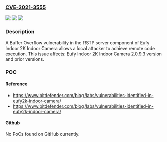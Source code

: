 ### [CVE-2021-3555](https://cve.mitre.org/cgi-bin/cvename.cgi?name=CVE-2021-3555)
![](https://img.shields.io/static/v1?label=Product&message=Indoor%202K%20Indoor%20Camera&color=blue)
![](https://img.shields.io/static/v1?label=Version&message=%3C%3D%202.0.9.3%20&color=brighgreen)
![](https://img.shields.io/static/v1?label=Vulnerability&message=CWE-120%20Buffer%20Overflow&color=brighgreen)

### Description

A Buffer Overflow vulnerability in the RSTP server component of Eufy Indoor 2K Indoor Camera allows a local attacker to achieve remote code execution. This issue affects: Eufy Indoor 2K Indoor Camera 2.0.9.3 version and prior versions.

### POC

#### Reference
- https://www.bitdefender.com/blog/labs/vulnerabilities-identified-in-eufy2k-indoor-camera/
- https://www.bitdefender.com/blog/labs/vulnerabilities-identified-in-eufy2k-indoor-camera/

#### Github
No PoCs found on GitHub currently.


